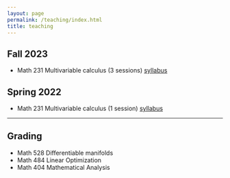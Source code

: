 ```yaml
---
layout: page
permalink: /teaching/index.html
title: teaching
---
```



## Fall 2023

- Math 231 Multivariable calculus (3 sessions) [syllabus](https://kaichuan1998.github.io/file/231-Syllabus-2023.pdf)

## Spring 2022

- Math 231 Multivariable calculus (1 session) [syllabus](https://kaichuan1998.github.io/file/syllabus23sp.pdf)

---

## Grading

- Math 528 Differentiable manifolds 
- Math 484 Linear Optimization
- Math 404 Mathematical Analysis

